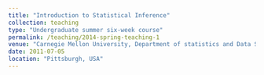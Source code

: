```yaml
---
title: "Introduction to Statistical Inference"
collection: teaching
type: "Undergraduate summer six-week course"
permalink: /teaching/2014-spring-teaching-1
venue: "Carnegie Mellon University, Department of statistics and Data Science"
date: 2011-07-05
location: "Pittsburgh, USA"
---
```

